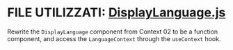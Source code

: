 # FILE UTILIZZATI: [DisplayLanguage.js](./src/DisplayLanguage.js)

Rewrite the `DisplayLanguage` component from Context 02 to be a function component, and access the `LanguageContext` through the `useContext` hook.